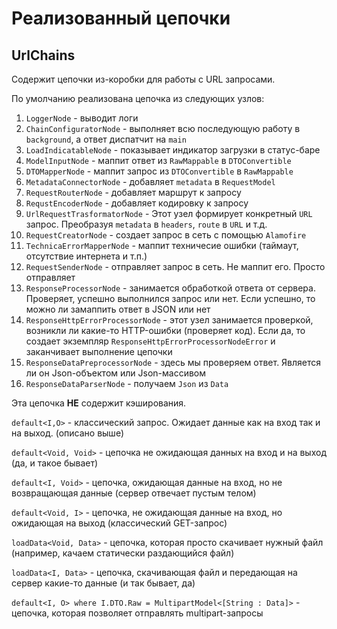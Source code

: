 # Реализованный цепочки

## UrlChains

Содержит цепочки из-коробки для работы с URL запросами. 

По умолчанию реализована цепочка из следующих узлов:

1. `LoggerNode` - выводит логи
2. `ChainConfiguratorNode` - выполняет всю последующую работу в `background`, а ответ диспатчит на `main`
3. `LoadIndicatableNode` - показывает индикатор загрузки в статус-баре
4. `ModelInputNode` - маппит ответ из `RawMappable` в `DTOConvertible`
5. `DTOMapperNode` - маппит запрос из `DTOConvertible` в `RawMappable`
6. `MetadataConnectorNode` - добавляет `metadata` в `RequestModel`
7. `RequestRouterNode` - добавляет маршрут к запросу
8. `RequstEncoderNode` - добавляет кодировку к запросу
9. `UrlRequestTrasformatorNode` - Этот узел формирует конкретный `URL` запрос. Преобразуя `metadata` в `headers`, `route` в `URL` и т.д.
10. `RequestCreatorNode` - создает запрос в сеть с помощью `Alamofire`
11. `TechnicaErrorMapperNode` - маппит техничесие ошибки (таймаут, отсутствие интернета и т.п.)
12. `RequestSenderNode` - отправляет запрос в сеть. Не маппит его. Просто отправляет
13. `ResponseProcessorNode` - занимается обработкой ответа от сервера. Проверяет, успешно выполнился запрос или нет. Если успешно, то можно ли замаппить ответ в JSON или нет
14. `ResponseHttpErrorProcessorNode` - этот узел занимается проверкой, возникли ли какие-то HTTP-ошибки (проверяет код). Если да, то создает экземпляр `ResponseHttpErrorProcessorNodeError` и заканчивает выполнение цепочки
15. `ResponseDataPreprocessorNode` - здесь мы проверяем ответ. Является ли он Json-объектом или Json-массивом
16. `ResponseDataParserNode` - получаем `Json` из `Data`

Эта цепочка **НЕ** содержит кэширования.

`default<I,O>` - классический запрос. Ожидает данные как на вход так и на выход. (описано выше)

`default<Void, Void>` - цепочка не ожидающая данных на вход и на выход (да, и такое бывает)

`default<I, Void>` - цепочка, ожидающая данные на вход, но не возвращающая данные (сервер отвечает пустым телом)

`default<Void, I>` - цепочка, не ожидающая данные на вход, но ожидающая на выход (классический GET-запрос)

`loadData<Void, Data>` - цепочка, которая просто скачивает нужный файл (например, качаем статически раздающийся файл)

`loadData<I, Data>` - цепочка, скачивающая файл и передающая на сервер какие-то данные (и так бывает, да)

`default<I, O> where I.DTO.Raw = MultipartModel<[String : Data]>` - цепочка, которая позволяет отправлять multipart-запросы 
